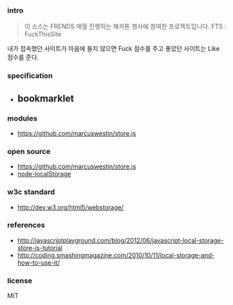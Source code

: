 ### intro

> 이 소스는 FRENDS 매월 진행하는 해카톤 행사에 참여한 프로젝트입니다.
FTS : FuckThisSite

내가 접속했던 사이트가 마음에 들지 않으면 Fuck 점수를 주고 좋았던 사이트는 Like 점수를 준다.


### specification
* bookmarklet
	- 

### modules
* https://github.com/marcuswestin/store.js

### open source
* https://github.com/marcuswestin/store.js
* [node-localStorage](https://github.com/coolaj86/node-localStorage)

### w3c standard
* http://dev.w3.org/html5/webstorage/

### references
* http://javascriptplayground.com/blog/2012/06/javascript-local-storage-store-js-tutorial
* http://coding.smashingmagazine.com/2010/10/11/local-storage-and-how-to-use-it/

### license
MIT